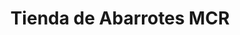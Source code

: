 ---
title: "Tienda de Abarrotes MCR"
url: /ciudad-guayana-puerto-ordaz/tienda-de-abarrotes-mcr/
shop: comodidad
---